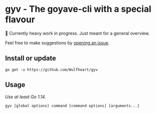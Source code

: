 # gyv - The goyave-cli with a special flavour

🚧 Currently heavy work in progress. Just meant for a general overview.

Feel free to make suggestions by [opening an issue](https://github.com/Wulfheart/gyv/issues/new).

## Install or update

```
go get -u https://github.com/Wulfheart/gyv
```

## Usage

_Use at least Go 1.14._

```
gyv [global options] command [command options] [arguments...]
```


